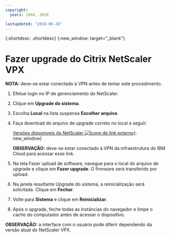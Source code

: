 ```yaml
---
copyright:
  years: 1994, 2018

lastupdated: "2018-06-28"
---
```


{:shortdesc: .shortdesc}
{:new_window: target="_blank"}

# Fazer upgrade do Citrix NetScaler VPX

**NOTA:** deve-se estar conectado à VPN antes de tentar este procedimento.

1. Efetue login no IP de gerenciamento do NetScaler.
2. Clique em **Upgrade do sistema**.
4. Escolha **Local** na lista suspensa **Escolher arquivo**. 
4. Faça download do arquivo de upgrade correto no local a seguir:

	[Versões disponíveis do NetScaler ![Ícone de link externo](../../icons/launch-glyph.svg "Ícone de link externo")](http://downloads.softlayer.local/citrix/netscaler/){: new_window}
	
	**OBSERVAÇÃO:** deve-se estar conectado à VPN da infraestrutura do IBM Cloud para acessar esse link.

5. Na tela Fazer upload de software, navegue para o local do arquivo de upgrade e clique em **Fazer upgrade**. O firmware será transferido por upload.
6. Na janela resultante Upgrade do sistema, a reinicialização será solicitada. Clique em **Fechar**.
7. Volte para **Sistema** e clique em **Reinicializar**.
8. Após o upgrade, feche todas as instâncias do navegador e limpe o cache do computador antes de acessar o dispositivo.

**OBSERVAÇÃO:** a interface com o usuário pode diferir dependendo da versão atual do NetScaler VPX.



